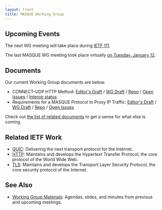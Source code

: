 ```yaml
---
layout: front
title: MASQUE Working Group
---
```


## Upcoming Events

The next WG meeting will take place during [IETF 111](https://www.ietf.org/how/meetings/111/).

The last MASQUE WG meeting took place virtually [on Tuesday, January 12](https://github.com/ietf-wg-masque/wg-materials/blob/master/interim-21-01/agenda.md). 

## Documents

Our current Working Group documents are below.

- CONNECT-UDP HTTP Method: [Editor's Draft](https://ietf-wg-masque.github.io/draft-ietf-masque-connect-udp/draft-ietf-masque-connect-udp.html) / [WG Draft](https://datatracker.ietf.org/doc/draft-ietf-masque-connect-udp/) / [Repo](https://github.com/ietf-wg-masque/draft-ietf-masque-connect-udp) / [Open Issues](https://github.com/ietf-wg-masque/draft-ietf-masque-connect-udp/issues) / [Interop status](#)
- Requirements for a MASQUE Protocol to Proxy IP Traffic: [Editor's Draft](https://ietf-wg-masque.github.io/draft-ietf-masque-ip-proxy-reqs/draft-ietf-masque-ip-proxy-reqs.html) / [WG Draft](https://datatracker.ietf.org/doc/draft-ietf-masque-ip-proxy-reqs/) / [Repo](https://github.com/ietf-wg-masque/draft-ietf-masque-ip-proxy-reqs) / [Open Issues](https://github.com/ietf-wg-masque/draft-ietf-masque-ip-proxy-reqs/issues)

Check out <a href="https://datatracker.ietf.org/wg/masque/documents/">the list of related documents</a> to get a sense for what else is coming.

## Related IETF Work

* [QUIC](https://quicwg.org/): Delivering the next transport protocol for the Internet.
* [HTTP](https://httpwg.org/): Maintains and develops the Hypertext Transfer Protocol, the core protocol of the World Wide Web.
* [TLS](https://tlswg.org/): Maintains and develops the Transport Layer Security Protocol, the core security protocol of the Internet.

## See Also

* [Working Group Materials](https://github.com/ietf-wg-masque/wg-materials): Agendas, slides, and minutes from previous and upcoming meetings.

